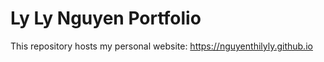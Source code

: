 # Ly Ly Nguyen Portfolio
This repository hosts my personal website: https://nguyenthilyly.github.io

